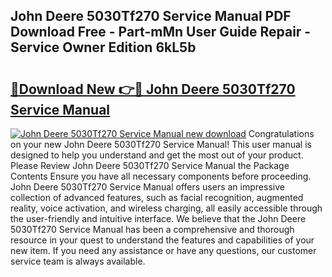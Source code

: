 ## John Deere 5030Tf270 Service Manual PDF Download Free - Part-mMn User Guide Repair - Service Owner Edition 6kL5b

# <h2><a href="http://bc8896.oget.top/?id=John+Deere+5030Tf270+Service+Manual">🔗Download New 👉🔴 John Deere 5030Tf270 Service Manual</a></h2>

[![John Deere 5030Tf270 Service Manual new download](https://i.imgur.com/5g1atiW.png)](http://bc8896.oget.top/?id=John+Deere+5030Tf270+Service+Manual)
Congratulations on your new John Deere 5030Tf270 Service Manual! This user manual is designed to help you understand and get the most out of your product. Please Review John Deere 5030Tf270 Service Manual the Package Contents Ensure you have all necessary components before proceeding. John Deere 5030Tf270 Service Manual offers users an impressive collection of advanced features, such as facial recognition, augmented reality, voice activation, and wireless charging, all easily accessible through the user-friendly and intuitive interface. We believe that the John Deere 5030Tf270 Service Manual has been a comprehensive and thorough resource in your quest to understand the features and capabilities of your new item. If you need any assistance or have any questions, our customer service team is always available.
